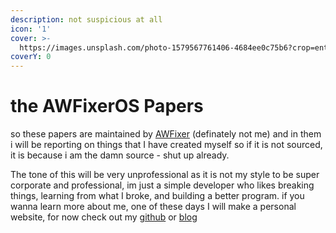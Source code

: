 ```yaml
---
description: not suspicious at all
icon: '1'
cover: >-
  https://images.unsplash.com/photo-1579567761406-4684ee0c75b6?crop=entropy&cs=srgb&fm=jpg&ixid=M3wxOTcwMjR8MHwxfHNlYXJjaHw5fHx0ZWNofGVufDB8fHx8MTc2MTA4MjM2MHww&ixlib=rb-4.1.0&q=85
coverY: 0
---
```


# the AWFixerOS Papers

so these papers are maintained by [AWFixer](https://app.gitbook.com/u/xCtBbULwe0TeldSOBHYcgL9ygv72 "mention") (definately not me) and in them i will be reporting on things that I have created myself so if it is not sourced, it is because i am the damn source - shut up already.

The tone of this will be very unprofessional as it is not my style to be super corporate and professional, im just a simple developer who likes breaking things, learning from what I broke, and building a better program. if you wanna learn more about me, one of these days I will make a personal website, for now check out my [github](https://github.com/awfixer) or [blog](https://hackertalks.blog/)
